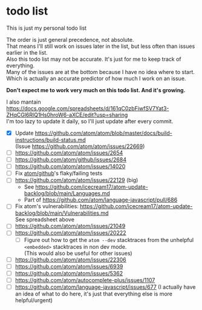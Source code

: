 # todo list

This is just my personal todo list

The order is just general precedence, not absolute.\
That means I'll still work on issues later in the list, but less often than issues earlier in the list.\
Also this todo list may not be accurate. It's just for me to keep track of everything.\
Many of the issues are at the bottom because I have no idea where to start. Which is actually an accurate predictor of how much I work on an issue.

**Don't expect me to work very much on this todo list. And it's growing.**

I also mantain <https://docs.google.com/spreadsheets/d/161qC0zbFiwfSV7Yat3-ZHqCGl6RlQ1Hs0hroW6-aXCE/edit?usp=sharing> \
I'm too lazy to update it daily, so I'll just update after every commit.

- [x] Update <https://github.com/atom/atom/blob/master/docs/build-instructions/build-status.md>\
      (Issue https://github.com/atom/atom/issues/22669)
- [ ] https://github.com/atom/atom/issues/2654
- [ ] https://github.com/atom/github/issues/2684
- [ ] https://github.com/atom/atom/issues/14020
- [ ] Fix [atom/github](https://github.com/atom/github)'s flaky/failing tests
- [ ] https://github.com/atom/atom/issues/22129 (big)
    - See https://github.com/icecream17/atom-update-backlog/blob/main/Languages.md
    - Part of https://github.com/atom/language-javascript/pull/686
- [ ] Fix atom's vulnerabilities: https://github.com/icecream17/atom-update-backlog/blob/main/Vulnerabilities.md \
      See spreadsheet above
- [ ] https://github.com/atom/atom/issues/21049
- [ ] https://github.com/atom/atom/issues/20222
    - [ ] Figure out how to get the `atom --dev` stacktraces from the unhelpful `<embedded>` stacktraces in non dev mode.\
          (This would also be useful for other issues)
- [ ] https://github.com/atom/atom/issues/22306
- [ ] https://github.com/atom/atom/issues/6939
- [ ] https://github.com/atom/atom/issues/5362
- [ ] https://github.com/atom/autocomplete-plus/issues/1107
- [ ] https://github.com/atom/language-javascript/issues/677 (I actually have an idea of what to do here, it's just that everything else is more helpful/urgent)
